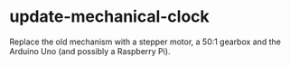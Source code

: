 # update-mechanical-clock
Replace the old mechanism with a stepper motor, a 50:1 gearbox and the Arduino Uno (and possibly a Raspberry Pi).
